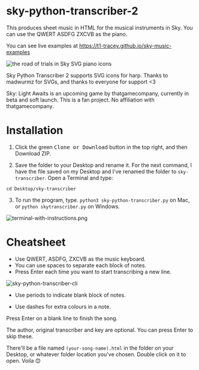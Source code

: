 # sky-python-transcriber-2
This produces sheet music in HTML for the musical instruments in Sky. You can use the QWERT ASDFG ZXCVB as the piano.

You can see live examples at https://t1-tracey.github.io/sky-music-examples 

![the road of trials in Sky SVG piano icons]()

Sky Python Transcriber 2 supports SVG icons for harp. Thanks to madwurmz for SVGs, and thanks to everyone for support <3

Sky: Light Awaits is an upcoming game by thatgamecompany, currently in beta and soft launch. This is a fan project. No affiliation with thatgamecompany. 

# Installation

1. Click the green <kbd>Clone or Download</kbd> button in the top right, and then Download ZIP.

2. Save the folder to your Desktop and rename it. For the next command, I have the file saved on my Desktop and I've renamed the folder to `sky-transcriber`. Open a Terminal and type:

```
cd Desktop/sky-transcriber
```

3. To run the program, type. `python3 sky-python-transcriber.py` on Mac, or `python skytranscriber.py` on Windows.

![terminal-with-instructions.png](https://github.com/t1-tracey/sky-python-transcriber/blob/master/images/terminal-with-instructions.png)

# Cheatsheet

- Use QWERT, ASDFG, ZXCVB as the music keyboard. 
- You can use spaces to separate each block of notes. 
- Press Enter each time you want to start transcribing a new line.

![sky-python-transcriber-cli](https://github.com/t1-tracey/sky-python-transcriber/blob/master/images/sky-python-transcriber-cli.png)

- Use periods to indicate blank block of notes.

- Use dashes for extra colours in a note.

Press Enter on a blank line to finish the song.

The author, original transcriber and key are optional. You can press Enter to skip these.  

There'll be a file named `(your-song-name).html` in the folder on your Desktop, or whatever folder location you've chosen. Double click on it to open. Voila :blush:
